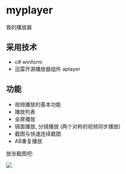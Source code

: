 # myplayer
我的播放器

## 采用技术
- c# winform
- 迅雷开源播放器组件 aplayer

## 功能
- 视频播放的基本功能
- 播放列表
- 全屏播放
- 镜面播放, 分镜播放 (两个对称的视频同步播放)
- 截图与快速连续截图
- AB重复播放


放张截图吧:

![](http://my-ghost.b0.upaiyun.com/myplayer.png!800)
